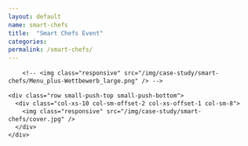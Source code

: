 ```yaml
---
layout: default
name: smart-chefs
title:  "Smart Chefs Event"
categories:
permalink: /smart-chefs/
---
```





<div class="bgDarkBlue ">
  <div class="container">

  </div>
</div><!-- /.viewPortHeight -->

<div class="container">
	<div class="row push-top push-bottom">
		<div class="col-xs-12 col-sm-offset-3 col-sm-6 text-center">


        <!-- <img class="responsive" src="/img/case-study/smart-chefs/Menu_plus-Wettbewerb_large.png" /> -->

<p class="teaserText">
			</p>
		</div>
	  </div>

    <div class="row small-push-top small-push-bottom">
      <div class="col-xs-10 col-sm-offset-2 col-xs-offset-1 col-sm-8">
        <img class="responsive" src="/img/case-study/smart-chefs/cover.jpg" />
      </div>
    </div>
</div>
